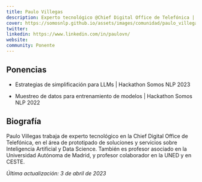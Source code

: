 ```yaml
---
title: Paulo Villegas
description: Experto tecnológico @Chief Digital Office de Telefónica | Cofundador @BERTIN
cover: https://somosnlp.github.io/assets/images/comunidad/paulo_villegas.jpg
twitter: 
linkedin: https://www.linkedin.com/in/paulovn/ 
website: 
community: Ponente
---
```


## Ponencias

- Estrategias de simplificación para LLMs | Hackathon Somos NLP 2023

<EventSummary
    description="Los modelos grandes de lenguaje (LLM) tienen capacidades impresionantes para el análisis y la generación de lenguaje. Pero son cada vez más grandes, y eso demanda cada vez más recursos de computación, con costes económicos, ecológicos y de accesibilidad.
    En esta charla se describirán las tendencias actuales más relevantes de modificación de LLMs tales como adaptación o cuantificación, que permiten utilizarlos de forma que exijan menos capacidades de computación, minimizando la distorsión respecto al modelo original."
    poster="https://somosnlp.github.io/assets/images/eventos/230403_estrategias_de_simplificacion.jpg"
    video="https://www.youtube.com/embed/28uvnApwRpA"
    name=""
    website=""
    twitter=""
    linkedin="https://www.linkedin.com/in/paulovn/"
    github=""
    bio="Paulo Villegas trabaja de experto tecnológico en la Chief Digital Office de Telefónica, en el área de prototipado de soluciones y servicios sobre Inteligencia Artificial y Data Science. También es profesor asociado en la Universidad Autónoma de Madrid, y profesor colaborador en la UNED y en CESTE."
    hide_personal_info=True
/>

- Muestreo de datos para entrenamiento de modelos | Hackathon Somos NLP 2022

<EventSummary
    description="Los modelos NLP modernos con arquitectura tipo Transformer son increíblemente efectivos, pero también necesitan una increíble cantidad de datos para entrenar bien. En esta charla comentaré procedimientos para filtrar adecuadamente esos datasets de entrenamiento, especialmente el muestreo basado en perplejidad."
    poster="https://somosnlp.github.io/assets/images/evento_paulo.png"
    video="https://www.youtube.com/embed/UQwWTykNFW0"
    bio="Experto tecnológico senior en Chief Digital Office de Telefónica. Profesor asociado en la Universidad Autónoma de Madrid. Interesado en ciencia de datos, Machine Learning, NLP e impacto de las tecnologías."
    hide_personal_info=True
/>

## Biografía

Paulo Villegas trabaja de experto tecnológico en la Chief Digital Office de Telefónica, en el área de prototipado de soluciones y servicios sobre Inteligencia Artificial y Data Science. También es profesor asociado en la Universidad Autónoma de Madrid, y profesor colaborador en la UNED y en CESTE.

*Última actualización: 3 de abril de 2023*
